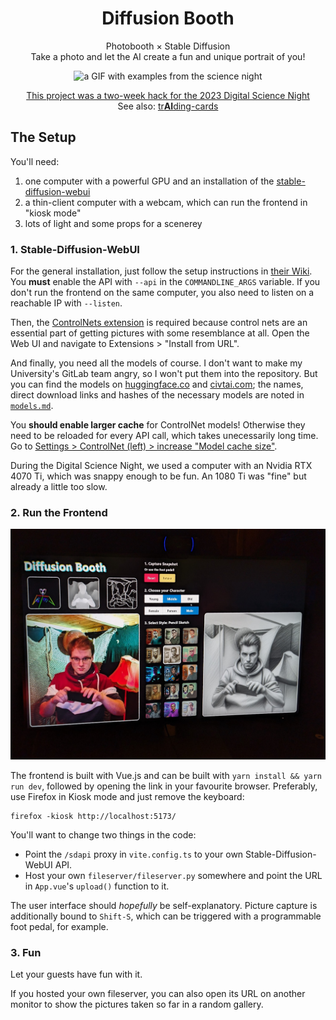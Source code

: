 <h1 align="center">Diffusion Booth</h1>
<p align="center">
    Photobooth × Stable Diffusion<br>
    Take a photo and let the AI create a fun and unique portrait of you!
</p>
<div align="center">
    <img src="example.gif" alt="a GIF with examples from the science night"/>
</div>
<p align="center">
    <a href="https://csti.haw-hamburg.de/2023/11/21/digital-science-night-5-generation-ai-ich-bin-doch-nur-ein-language-model/">This project was a two-week hack for the 2023 Digital Science Night</a><br>
    See also: <a href="https://github.com/okafke/trAIding-cards">tr<b>AI</b>ding-cards</a>
</p>

## The Setup

You'll need:

1. one computer with a powerful GPU and an installation of the [stable-diffusion-webui](https://github.com/AUTOMATIC1111/stable-diffusion-webui)
2. a thin-client computer with a webcam, which can run the frontend in "kiosk mode"
3. lots of light and some props for a scenerey

### 1. Stable-Diffusion-WebUI

For the general installation, just follow the setup instructions in [their Wiki](https://github.com/AUTOMATIC1111/stable-diffusion-webui/wiki).
You **must** enable the API with `--api` in the `COMMANDLINE_ARGS` variable. If you don't run the frontend on the same computer, you also need to listen on a reachable IP with `--listen`.

Then, the [ControlNets extension](https://github.com/Mikubill/sd-webui-controlnet.git) is required because control nets are an essential part of getting pictures with some resemblance at all. Open the Web UI and navigate to Extensions > "Install from URL".

And finally, you need all the models of course. I don't want to make my University's GitLab team angry, so I won't put them into the repository. But you can find the models on [huggingface.co](https://huggingface.co/) and [civtai.com](https://civitai.com/); the names, direct download links and hashes of the necessary models are noted in [`models.md`](./models.md).

You **should enable larger cache** for ControlNet models! Otherwise they need to be reloaded for every API call, which takes unecessarily long time. Go to [Settings > ControlNet (left) > increase "Model cache size"](https://github.com/Mikubill/sd-webui-controlnet/issues/429#issuecomment-1449200295).

During the Digital Science Night, we used a computer with an Nvidia RTX 4070 Ti, which was snappy enough to be fun. An 1080 Ti was "fine" but already a little too slow.

### 2. Run the Frontend

![](example.jpg)

The frontend is built with Vue.js and can be built with `yarn install && yarn run dev`, followed by opening the link in your favourite browser. Preferably, use Firefox in Kiosk mode and just remove the keyboard:

```
firefox -kiosk http://localhost:5173/
```

You'll want to change two things in the code:
* Point the `/sdapi` proxy in `vite.config.ts` to your own Stable-Diffusion-WebUI API.
* Host your own `fileserver/fileserver.py` somewhere and point the URL in `App.vue`'s `upload()` function to it.

The user interface should *hopefully* be self-explanatory. Picture capture is additionally bound to `Shift-S`, which can be triggered with a programmable foot pedal, for example.

### 3. Fun

Let your guests have fun with it.

If you hosted your own fileserver, you can also open its URL on another monitor to show the pictures taken so far in a random gallery.